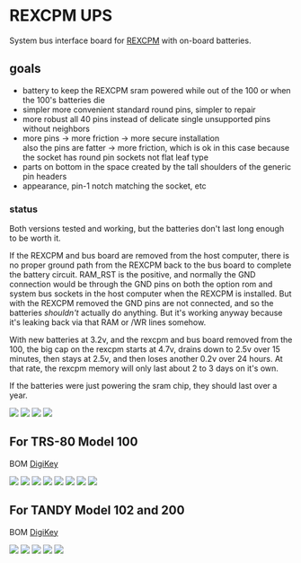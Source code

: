 # REXCPM UPS
System bus interface board for [REXCPM](https://bitchin100.com/wiki/index.php?title=REXCPM) with on-board batteries.

## goals  
* battery to keep the REXCPM sram powered while out of the 100 or when the 100's batteries die  
* simpler more convenient standard round pins, simpler to repair  
* more robust all 40 pins instead of delicate single unsupported pins without neighbors  
* more pins -> more friction -> more secure installation  
  also the pins are fatter -> more friction, which is ok in this case because the socket has round pin sockets not flat leaf type  
* parts on bottom in the space created by the tall shoulders of the generic pin headers  
* appearance, pin-1 notch matching the socket, etc

### status
Both versions tested and working, but the batteries don't last long enough to be worth it.

If the REXCPM and bus board are removed from the host computer, there is no proper ground path from the REXCPM back to the bus board to complete the battery circuit. RAM_RST is the positive, and normally the GND connection would be through the GND pins on both the option rom and system bus sockets in the host computer when the REXCPM is installed. But with the REXCPM removed the GND pins are not connected, and so the batteries *shouldn't* actually do anything. But it's working anyway because it's leaking back via that RAM or /WR lines somehow.

With new batteries at 3.2v, and the rexcpm and bus board removed from the 100, the big cap on the rexcpm starts at 4.7v, drains down to 2.5v over 15 minutes, then stays at 2.5v, and then loses another 0.2v over 24 hours. At that rate, the rexcpm memory will only last about 2 to 3 days on it's own.

If the batteries were just powering the sram chip, they should last over a year.

![](ref/100_1.jpg)
![](ref/100_2.jpg)
![](ref/102_200_1.jpg)
![](ref/102_200_2.jpg)

## For TRS-80 Model 100

<!-- PCB [PCBWAY](https://www.pcbway.com/project/shareproject/)  -->
BOM [DigiKey](https://www.digikey.com/short/5zrjvjpw)  

![](PCB/out/REXCPM_UPS_100_f.jpg)
![](PCB/out/REXCPM_UPS_100_b.jpg)
![](PCB/out/REXCPM_UPS_100_b_filled.jpg)
![](PCB/out/REXCPM_UPS_100_batt_end.jpg)
![](PCB/out/REXCPM_UPS_100_wire_end.jpg)
![](PCB/out/REXCPM_UPS_100_top.jpg)
![](PCB/out/REXCPM_UPS_100_bottom.jpg)
![](PCB/out/REXCPM_UPS_100.svg)

## For TANDY Model 102 and 200

<!-- PCB [PCBWAY](https://www.pcbway.com/project/shareproject/)  -->
BOM [DigiKey](https://www.digikey.com/short/90wmmfhv)  

![](PCB/out/REXCPM_UPS_102_200_f.jpg)
![](PCB/out/REXCPM_UPS_102_200_b.jpg)
![](PCB/out/REXCPM_UPS_102_200_top.jpg)
![](PCB/out/REXCPM_UPS_102_200_bottom.jpg)
![](PCB/out/REXCPM_UPS_102_200.svg)
